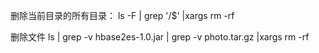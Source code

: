 删除当前目录的所有目录：
ls -F | grep  '/$' |xargs rm -rf

删除文件
ls | grep -v hbase2es-1.0.jar  | grep -v photo.tar.gz  |xargs rm -rf
